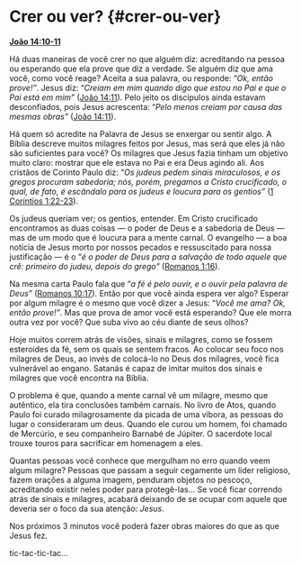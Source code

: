 # Crer ou ver? {#crer-ou-ver}

[**João 14:10-11**](http://bibliaonline.com.br/acf/jo/14/10-11)

Há duas maneiras de você crer no que alguém diz: acreditando na pessoa ou esperando que ela prove que diz a verdade. Se alguém diz que ama você, como você reage? Aceita a sua palavra, ou responde: “_Ok, então prove!”_. Jesus diz: “_Creiam em mim quando digo que estou no Pai e que o Pai está em mim”_ ([João 14:11](http://bibliaonline.com.br/acf/jo/14/11)). Pelo jeito os discípulos ainda estavam desconfiados, pois Jesus acrescenta: “_Pelo menos creiam por causa das mesmas obras”_ ([João 14:11](http://bibliaonline.com.br/acf/jo/14/11)).

Há quem só acredite na Palavra de Jesus se enxergar ou sentir algo. A Bíblia descreve muitos milagres feitos por Jesus, mas será que eles já não são suficientes para você? Os milagres que Jesus fazia tinham um objetivo muito claro: mostrar que ele estava no Pai e era Deus agindo ali. Aos cristãos de Corinto Paulo diz: “_Os judeus pedem sinais miraculosos, e os gregos procuram sabedoria; nós, porém, pregamos a Cristo crucificado, o qual, de fato, é escândalo para os judeus e loucura para os gentios”_ ([1 Coríntios 1:22-23](http://bibliaonline.com.br/acf/1co/1/22-23)).

Os judeus queriam ver; os gentios, entender. Em Cristo crucificado encontramos as duas coisas — o poder de Deus e a sabedoria de Deus — mas de um modo que é loucura para a mente carnal. O evangelho — a boa notícia de Jesus morto por nossos pecados e ressuscitado para nossa justificação — é o “_é o poder de Deus para a salvação de todo aquele que crê: primeiro do judeu, depois do grego”_ ([Romanos 1:16](http://bibliaonline.com.br/acf/rm/1/16)).

Na mesma carta Paulo fala que “_a fé é pelo ouvir, e o ouvir pela palavra de Deus”_ ([Romanos 10:17](http://bibliaonline.com.br/acf/rm/10/17))_._ Então por que você ainda espera ver algo? Esperar por algum milagre é o mesmo que você dizer a Jesus: “_Você me ama? Ok, então prove!”_. Mas que prova de amor você está esperando? Que ele morra outra vez por você? Que suba vivo ao céu diante de seus olhos?

Hoje muitos correm atrás de visões, sinais e milagres, como se fossem esteroides da fé, sem os quais se sentem fracos. Ao colocar seu foco nos milagres de Deus, ao invés de colocá-lo no Deus dos milagres, você fica vulnerável ao engano. Satanás é capaz de imitar muitos dos sinais e milagres que você encontra na Bíblia.

O problema é que, quando a mente carnal vê um milagre, mesmo que autêntico, ela tira conclusões também carnais. No livro de Atos, quando Paulo foi curado milagrosamente da picada de uma víbora, as pessoas do lugar o consideraram um deus. Quando ele curou um homem, foi chamado de Mercúrio, e seu companheiro Barnabé de Júpiter. O sacerdote local trouxe touros para sacrificar em homenagem a eles.

Quantas pessoas você conhece que mergulham no erro quando veem algum milagre? Pessoas que passam a seguir cegamente um líder religioso, fazem orações a alguma imagem, penduram objetos no pescoço, acreditando existir neles poder para protegê-las... Se você ficar correndo atrás de sinais e milagres, acabará deixando de se ocupar com aquele que deveria ser o foco da sua atenção: _Jesus_.

Nos próximos 3 minutos você poderá fazer obras maiores do que as que Jesus fez.

tic-tac-tic-tac...